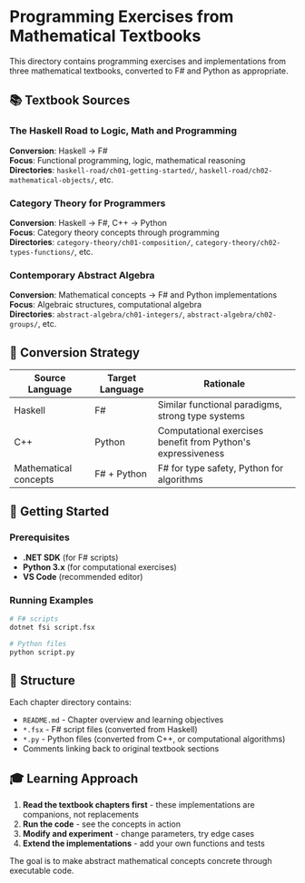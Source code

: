 # Programming Exercises from Mathematical Textbooks

This directory contains programming exercises and implementations from three mathematical textbooks, converted to F# and Python as appropriate.

## 📚 Textbook Sources

### The Haskell Road to Logic, Math and Programming
**Conversion**: Haskell → F#  
**Focus**: Functional programming, logic, mathematical reasoning  
**Directories**: `haskell-road/ch01-getting-started/`, `haskell-road/ch02-mathematical-objects/`, etc.

### Category Theory for Programmers  
**Conversion**: Haskell → F#, C++ → Python  
**Focus**: Category theory concepts through programming  
**Directories**: `category-theory/ch01-composition/`, `category-theory/ch02-types-functions/`, etc.

### Contemporary Abstract Algebra
**Conversion**: Mathematical concepts → F# and Python implementations  
**Focus**: Algebraic structures, computational algebra  
**Directories**: `abstract-algebra/ch01-integers/`, `abstract-algebra/ch02-groups/`, etc.

## 🎯 Conversion Strategy

| Source Language | Target Language | Rationale |
|-----------------|----------------|-----------|
| Haskell | F# | Similar functional paradigms, strong type systems |
| C++ | Python | Computational exercises benefit from Python's expressiveness |
| Mathematical concepts | F# + Python | F# for type safety, Python for algorithms |

## 🚀 Getting Started

### Prerequisites
- **.NET SDK** (for F# scripts)
- **Python 3.x** (for computational exercises)
- **VS Code** (recommended editor)

### Running Examples
```bash
# F# scripts
dotnet fsi script.fsx

# Python files  
python script.py
```

## 📁 Structure

Each chapter directory contains:
- `README.md` - Chapter overview and learning objectives
- `*.fsx` - F# script files (converted from Haskell)
- `*.py` - Python files (converted from C++, or computational algorithms)
- Comments linking back to original textbook sections

## 🎓 Learning Approach

1. **Read the textbook chapters first** - these implementations are companions, not replacements
2. **Run the code** - see the concepts in action
3. **Modify and experiment** - change parameters, try edge cases
4. **Extend the implementations** - add your own functions and tests

The goal is to make abstract mathematical concepts concrete through executable code.
